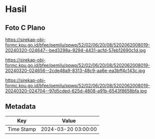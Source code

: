 # Hasil

## Foto C Plano

https://sirekap-obj-formc.kpu.go.id/bfee/pemilu/ppwp/52/02/06/20/08/5202062008019-20240320-024647--bed3298a-9294-4431-acfd-57eb12690c1d.jpg

https://sirekap-obj-formc.kpu.go.id/bfee/pemilu/ppwp/52/02/06/20/08/5202062008019-20240320-024656--2cde48a9-8313-48c9-aa6e-ea3bff4c143c.jpg

https://sirekap-obj-formc.kpu.go.id/bfee/pemilu/ppwp/52/02/06/20/08/5202062008019-20240320-024704--97d5cded-625d-4808-a91b-6543f8658bfa.jpg


## Metadata

| Key        | Value               |
| ---------- | ------------------- |
| Time Stamp | 2024-03-20 03:00:00 |



